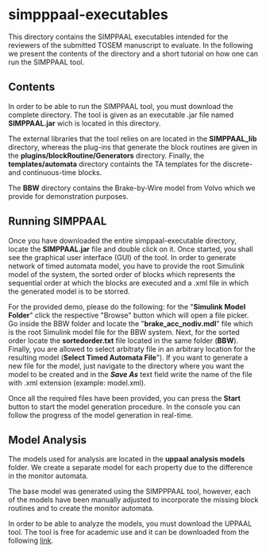 # simpppaal-executables

This directory contains the SIMPPAAL executables intended for the reviewers of the submitted TOSEM manuscript to evaluate. 
In the following we present the contents of the directory and a short tutorial on how one can run the SIMPPAAL tool.

## Contents

In order to be able to run the SIMPPAAL tool, you must download the complete directory. The tool is given as an executable .jar file named **SIMPPAAL.jar** wich is located in this directory.

The external libraries that the tool relies on are located in the **SIMPPAAL_lib** directory, whereas the plug-ins that generate the block routines are given in the **plugins/blockRoutine/Generators** directory. Finally, the **templates/automata** directory containts the TA templates for the discrete- and continuous-time blocks.

The **BBW** directory contains the Brake-by-Wire model from Volvo which we provide for demonstration purposes.

## Running SIMPPAAL

Once you have downloaded the entire simppaal-executable directory, locate the **SIMPPAAL.jar** file and double click on it. Once started, you shall see the graphical user interface (GUI) of the tool. In order to generate network of timed automata model, you have to provide the root Simulink model of the system, the sorted order of blocks which represents the sequential order at which the blocks are executed and a .xml file in which the generated model is to be storred. 

For the provided demo, please do the following: for the "**Simulink Model Folder**" click the respective "Browse" button which will open a file picker. Go inside the BBW folder and locate the "**brake_acc_nodiv.mdl**" file which is the root Simulink model file for the BBW system. Next, for the sorted order locate the **sortedorder.txt** file located in the same folder (**BBW**). Finally, you are allowed to select arbitraty file in an arbitrary location for the resulting model (**Select Timed Automata File**"). If you want to generate a new file for the model, just navigate to the directory where you want the model to be created and in the ***Save As*** text field write the name of the file with .xml extension (example: model.xml).

Once all the required files have been provided, you can press the **Start** button to start the model generation procedure. In the console you can follow the progress of the model generation in real-time.

## Model Analysis

The models used for analysis are located in the **uppaal analysis models** folder. We create a separate model for each property due to the difference in the monitor automata.

The base model was generated using the SIMPPPAAL tool, however, each of the models have been manually adjusted to incorporate the missing block routines and to create the monitor automata. 

In order to be able to analyze the models, you must download the UPPAAL tool. The tool is free for academic use and it can be downloaded from the following [link](http://www.it.uu.se/research/group/darts/uppaal/download.shtml).
